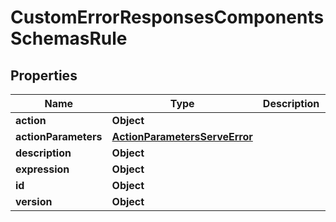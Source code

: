 # CustomErrorResponsesComponentsSchemasRule

## Properties
Name | Type | Description | Notes
------------ | ------------- | ------------- | -------------
**action** | **Object** |  |  [optional]
**actionParameters** | [**ActionParametersServeError**](ActionParametersServeError.md) |  |  [optional]
**description** | **Object** |  |  [optional]
**expression** | **Object** |  |  [optional]
**id** | **Object** |  |  [optional]
**version** | **Object** |  |  [optional]
